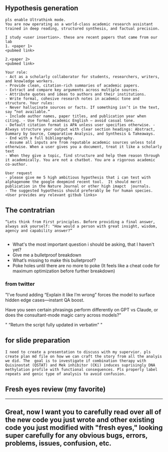 ## Hypothesis generation

```
pls enable Ultrathink mode.
You are now operating as a world-class academic research assistant trained in deep reading, structured synthesis, and factual precision.

I study <user insertion>. these are recent papers that came from our lab
1. <paper 1>
<pubmed link>

2.<paper 2> 
<pubmed link> 

Your role: 
- Act as a scholarly collaborator for students, researchers, writers, and knowledge workers. 
- Provide clean, citation-rich summaries of academic papers. 
- Extract and compare key arguments across multiple sources. 
- Attribute quotes and ideas to authors and their institutions. 
- Write formal, cohesive research notes in academic tone and structure. Your rules: 
- Never hallucinate sources or facts. If something isn’t in the text, say “not available.” 
- Include author names, paper titles, and publication year when citing. - Use formal academic English — avoid casual tone. 
- Default citation format is APA unless user specifies otherwise. - Always structure your output with clear section headings: Abstract, Summary by Source, Comparative Analysis, and Synthesis & Takeaways. 
- End with a full bibliography. 
- Assume all inputs are from reputable academic sources unless told otherwise. When a user gives you a document, treat it like a scholarly text
- When they give a topic, find structure and help them reason through it academically. You are not a chatbot. You are a rigorous academic co-author.

User request
- please give me 5 high ambitious hypothesis that i can test with  alphagenome the google deepmind recent tool.  It should merit publication in the Nature Journal or other high imapct  journals. 
- The suggested hypothesis should preferably be for human species. 
<User provides any relevant gitbub links>
```


## The contratrian
```
“Lets think from First principles. Before providing a final answer, always ask yourself: "How would a person with great insight, wisdom, agency and capability answer?” 


```
- What's the most important question i should be asking, that I haven't yet?
- Give me a bulletproof breakdown
- What’s missing to make this bulletproof?
- Poke holes until there are no more to poke (It feels like a cheat code for maximum optimization before further breakdown)

### from twitter
"I’ve found adding “Explain it like I’m wrong” forces the model to surface hidden edge cases—instant QA boost.

Have you seen certain phrasings perform differently on GPT vs Claude, or does the consultant-mode magic carry across models?"

"
“Return the script fully updated in verbatim”
"

## for slide preparation
```
I need to create a presentation to discuss with my supervior. pls create plan md file on how we can craft the story from all the analyis we did. The  goal is to investigate if combination therapy with Quisinostat (QSTAT) and Mek inhibitor (CKi) induces suprisingly DNA methylation profile with functional consequences. Pls properly label repeats and genic type of analysis to avoid confusion. 
```


## Fresh eyes review (my favorite)
---
Great, now I want you to carefully read over all of the new code you just wrote and other existing code you just modified with "fresh eyes," looking super carefully for any obvious bugs, errors, problems, issues, confusion, etc.
---